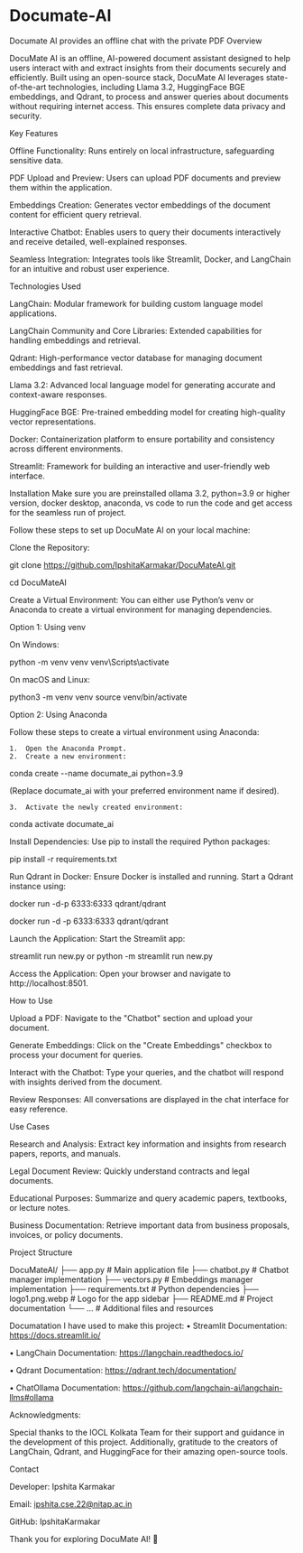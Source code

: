 # Documate-AI
Documate AI provides an offline chat with the private PDF
Overview

DocuMate AI is an offline, AI-powered document assistant designed to help users interact with and extract insights from their documents securely and efficiently. Built using an open-source stack, DocuMate AI leverages state-of-the-art technologies, including Llama 3.2, HuggingFace BGE embeddings, and Qdrant, to process and answer queries about documents without requiring internet access. This ensures complete data privacy and security.

Key Features

Offline Functionality: Runs entirely on local infrastructure, safeguarding sensitive data.

PDF Upload and Preview: Users can upload PDF documents and preview them within the application.

Embeddings Creation: Generates vector embeddings of the document content for efficient query retrieval.

Interactive Chatbot: Enables users to query their documents interactively and receive detailed, well-explained responses.

Seamless Integration: Integrates tools like Streamlit, Docker, and LangChain for an intuitive and robust user experience.

Technologies Used

LangChain: Modular framework for building custom language model applications.

LangChain Community and Core Libraries: Extended capabilities for handling embeddings and retrieval.

Qdrant: High-performance vector database for managing document embeddings and fast retrieval.

Llama 3.2: Advanced local language model for generating accurate and context-aware responses.

HuggingFace BGE: Pre-trained embedding model for creating high-quality vector representations.

Docker: Containerization platform to ensure portability and consistency across different environments.

Streamlit: Framework for building an interactive and user-friendly web interface.

Installation
Make sure you are preinstalled ollama 3.2, python=3.9 or higher version, docker desktop, anaconda, vs code to run the code and get access for the seamless run of project.

Follow these steps to set up DocuMate AI on your local machine:

Clone the Repository:

git clone https://github.com/IpshitaKarmakar/DocuMateAI.git

cd DocuMateAI

Create a Virtual Environment:
You can either use Python’s venv or Anaconda to create a virtual environment for managing dependencies.

Option 1: Using venv

On Windows:

python -m venv venv
venv\Scripts\activate

On macOS and Linux:

python3 -m venv venv
source venv/bin/activate

Option 2: Using Anaconda

Follow these steps to create a virtual environment using Anaconda:

	1.	Open the Anaconda Prompt.
	2.	Create a new environment:

conda create --name documate_ai python=3.9

(Replace documate_ai with your preferred environment name if desired).

	3.	Activate the newly created environment:

conda activate documate_ai

Install Dependencies:
Use pip to install the required Python packages:

pip install -r requirements.txt

Run Qdrant in Docker:
Ensure Docker is installed and running. Start a Qdrant instance using:

docker run -d-p 6333:6333 qdrant/qdrant

docker run -d -p 6333:6333 qdrant/qdrant

Launch the Application:
Start the Streamlit app:

streamlit run new.py 
or
python -m streamlit run new.py

Access the Application:
Open your browser and navigate to http://localhost:8501.

How to Use

Upload a PDF: Navigate to the "Chatbot" section and upload your document.

Generate Embeddings: Click on the "Create Embeddings" checkbox to process your document for queries.

Interact with the Chatbot: Type your queries, and the chatbot will respond with insights derived from the document.

Review Responses: All conversations are displayed in the chat interface for easy reference.

Use Cases

Research and Analysis: Extract key information and insights from research papers, reports, and manuals.

Legal Document Review: Quickly understand contracts and legal documents.

Educational Purposes: Summarize and query academic papers, textbooks, or lecture notes.

Business Documentation: Retrieve important data from business proposals, invoices, or policy documents.

Project Structure

DocuMateAI/
├── app.py                # Main application file
├── chatbot.py            # Chatbot manager implementation
├── vectors.py            # Embeddings manager implementation
├── requirements.txt      # Python dependencies
├── logo1.png.webp        # Logo for the app sidebar
├── README.md             # Project documentation
└── ...                   # Additional files and resources

Documatation I have used to make this project:
• Streamlit Documentation: https://docs.streamlit.io/

• LangChain Documentation: https://langchain.readthedocs.io/

• Qdrant Documentation: https://qdrant.tech/documentation/

• ChatOllama Documentation: https://github.com/langchain-ai/langchain-llms#ollama

Acknowledgments:

Special thanks to the IOCL Kolkata Team for their support and guidance in the development of this project. Additionally, gratitude to the creators of LangChain, Qdrant, and HuggingFace for their amazing open-source tools.

Contact

Developer: Ipshita Karmakar

Email: ipshita.cse.22@nitap.ac.in

GitHub: IpshitaKarmakar

Thank you for exploring DocuMate AI! 🚀
